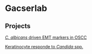 # Gacserlab

## Projects
<a href="/Projects/OSCC_markers/">*C. albicans* driven EMT markers in OSCC</a> 

<a href="/Projects/Keratinocytes/">Keratinocyte responde to *Candida* spp.</a> 
